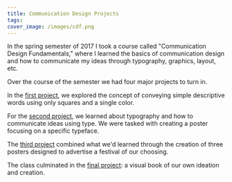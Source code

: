 ```yaml
---
title: Communication Design Projects
tags:
cover_image: /images/cdf.png
---
```


In the spring semester of 2017 I took a course called "Communication Design Fundamentals," where I learned the basics of communication design and how to communicate my ideas through typography, graphics, layout, etc.

Over the course of the semester we had four major projects to turn in.

In the [first project](https://medium.com/communication-design-fundamentals-spring-2017/project-2-complete-documentation-2ac8828701ea), we explored the concept of conveying simple descriptive words using only squares and a single color.

For the [second project](https://medium.com/communication-design-fundamentals-spring-2017/project-3-complete-documentation-1542e6be6a9b), we learned about typography and how to communicate ideas using type. We were tasked with creating a poster focusing on a specific typeface.

The [third project](https://medium.com/communication-design-fundamentals-spring-2017/project-4-complete-documentation-4b6f4332e7b8) combined what we'd learned through the creation of three posters designed to advertise a festival of our choosing.

The class culminated in the [final project](https://medium.com/communication-design-fundamentals-spring-2017/project-5-complete-documentation-a137c6dca6b): a visual book of our own ideation and creation.


